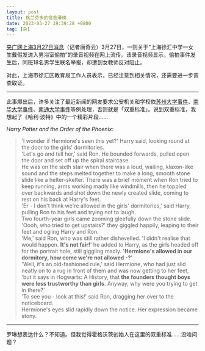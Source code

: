 ```yaml
---
layout: post
title: 格兰芬多的宿舍滑梯
date: 2023-03-27 19:39:28 +0800
tag: [杂]
---
```


[央广网上海3月27日消息](https://www.cnr.cn/shanghai/tt/20230327/t20230327_526196950.shtml)（记者唐奇云）3月27日，一则关于“上海徐汇中学一女生戴假发进入男浴室偷拍”的录音视频在网上流传。该录音视频显示，偷拍事件发生后，同班18名男学生联名举报，却遭到女教师反对阻止。

对此，上海市徐汇区教育局工作人员表示，已经注意到相关情况，还需要进一步调查取证。

***

此事爆出后，许多关注了最近新闻的网友要求公安机关和学校依[苏州大学事件](https://baijiahao.baidu.com/s?id=1760762779272280302)、[南华大学事件](https://baijiahao.baidu.com/s?id=1760968490712291820)、[南通大学事件](https://baijiahao.baidu.com/s?id=1761208134049408791)等例处理，否则就是「双重标准」。说到双重标准，我想起了《哈利·波特》中的一个精彩片段……

*Harry Potter and the Order of the Phoenix:*

> 'I wonder if Hermione's seen this yet?' Harry said, looking round at the door to the girls' dormitories.  
> 'Let's go and tell her,' said Ron. He bounded forwards, pulled open the door and set off up the spiral staircase.  
> He was on the sixth stair when there was a loud, wailing, klaxon-like sound and the steps melted together to make a long, smooth stone slide like a helter-skelter. There was a brief moment when Ron tried to keep running, arms working madly like windmills, then he toppled over backwards and shot down the newly created slide, coming to rest on his back at Harry's feet.  
> 'Er - I don't think we're allowed in the girls' dormitories,' said Harry, pulling Ron to his feet and trying not to laugh.  
> Two fourth-year girls came zooming gleefully down the stone slide.  
> 'Oooh, who tried to get upstairs?' they giggled happily, leaping to their feet and ogling Harry and Ron.  
> 'Me,' said Ron, who was still rather dishevelled. 'I didn't realise that would happen. **It's not fair!**' he added to Harry, as the girls headed off for the portrait hole, still giggling madly. '**Hermione's allowed in our dormitory, how come we're not allowed -?**'  
> 'Well, it's an old-fashioned rule,' said Hermione, who had just slid neatly on to a rug in front of them and was now getting to her feet, 'but it says in Hogwarts: A History, that **the founders thought boys were less trustworthy than girls**. Anyway, why were you trying to get in there?'  
> 'To see you - look at this!' said Ron, dragging her over to the noticeboard.  
> Hermione's eyes slid rapidly down the notice. Her expression became stony.

***

罗琳想表达什么？不知道。但我觉得霍格沃茨创始人在这里的双重标准……没啥问题？